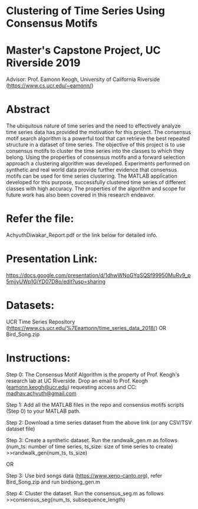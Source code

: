 # Clustering of Time Series Using Consensus Motifs
# Master's Capstone Project, UC Riverside 2019

Advisor: Prof. Eamonn Keogh, University of California Riverside (https://www.cs.ucr.edu/~eamonn/)

# Abstract
The ubiquitous nature of time series and the need to effectively analyze time series data has provided the motivation for this project. The consensus motif search algorithm is a powerful tool that can retrieve the best repeated structure in a dataset of time series. The objective of this project is to use consensus motifs to cluster the time series into the classes to which they belong. Using the properties of consensus motifs and a forward selection approach a clustering algorithm was developed. Experiments performed on synthetic and real world data provide further evidence that consensus motifs can be used for time series clustering. The MATLAB application developed for this purpose, successfully clustered time series of different classes with high accuracy. The properties of the algorithm and scope for future work has also been covered in this research endeavor.

# Refer the file: 
AchyuthDiwakar_Report.pdf or the link below for detailed info.

# Presentation Link: 
https://docs.google.com/presentation/d/1dhwWNoGYqSQSf99950MuRv9_p5mjjyUWp1GiYD07D8o/edit?usp=sharing

# Datasets: 
UCR Time Series Repository (https://www.cs.ucr.edu/%7Eeamonn/time_series_data_2018/) OR Bird_Song.zip

# Instructions:

Step 0: The Consensus Motif Algorithm is the property of Prof. Keogh's research lab at UC Riverside. 
        Drop an email to Prof. Keogh (eamonn.keogh@ucr.edu) requesting access and CC: madhav.achyuth@gmail.com

Step 1: Add all the MATLAB files in the repo and consensus motifs scripts (Step 0) to your MATLAB path.

Step 2: Download a time series dataset from the above link (or any CSV/TSV dataset file)

Step 3: Create a synthetic dataset. Run the randwalk_gen.m as follows (num_ts: number of time series, ts_size: size of time series to create)
        >>randwalk_gen(num_ts, ts_size)

OR

Step 3: Use bird songs data (https://www.xeno-canto.org), refer Bird_Song.zip and run birdsong_gen.m
        
Step 4: Cluster the dataset. Run the consensus_seg.m as follows
        >>consensus_seg(num_ts, subsequence_length)
